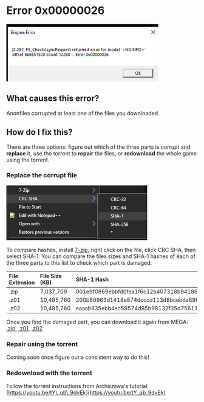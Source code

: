 # Error 0x00000026

![Screenshot of the error](../.gitbook/assets/image%20%285%29.png)

## What causes this error?

Anonfiles corrupted at least one of the files you downloaded.

## How do I fix this?

There are three options: figure out which of the three parts is corrupt and **replace** it, use the torrent to **repair** the files, or **redownload** the whole game using the torrent.

### Replace the corrupt file

![How to take the hash of a file](../.gitbook/assets/image%20%2812%29.png)

To compare hashes, install [7-zip](https://www.7-zip.org/), right click on the file, click CRC SHA, then select SHA-1. You can compare the files sizes and SHA-1 hashes of each of the three parts to this list to check which part is damaged:

| File Extension | File Size \(KB\) | SHA-1 Hash |
| :--- | :--- | :--- |
| .zip | 7,037,709 | 001e9f0869ebbfd0fea1f6c12b407318b94186f0 |
| .z01 | 10,485,760 | 200b80963d1418e874dcccd113d8bcebda89fce3 |
| .z02 | 10,485,760 | eaaab835ebb4ec59574d95b98132f35d75611c78 |

Once you find the damaged part, you can download it again from MEGA: [.zip](https://mega.nz/file/vpFmBLSI#Vki9GbOoIgAFhX0NxKtrEARLMmDJU330gD4V-vSIkNg), [.z01](https://mega.nz/file/VABEiTrR#3E3-PCzK9XIYc4CWa2cbXBznZ4zsg9b7vuD6_yhb8tI), [.z02](https://mega.nz/file/pFgjiCSA#n7k_0uOiSr1-5sH8ch8VGl8pYvdZ9G2FOedKVx90F8U)

### Repair using the torrent

Coming soon once figure out a consistent way to do this!

### Redownload with the torrent

Follow the torrent instructions from Archicmwa's tutorial: [https://youtu.be/tY\_qb\_9dvEk](https://youtu.be/tY_qb_9dvEk)

